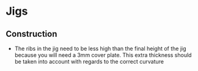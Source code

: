 # Jigs

## Construction

- The ribs in the jig need to be less high than the final height of the jig because you will need
  a 3mm cover plate. This extra thickness should be taken into account with regards to the correct
  curvature
